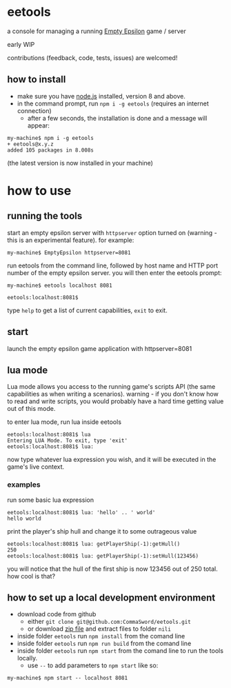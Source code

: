 # eetools
a console for managing a running [Empty Epsilon](http://daid.github.io/EmptyEpsilon/) game / server

early WIP

contributions (feedback, code, tests, issues) are welcomed!


## how to install 
 - make sure you have [node.js](https://nodejs.org/) installed, version 8 and above.
 - in the command prompt, run `npm i -g eetools` (requires an internet connection)
    - after a few seconds, the installation is done and a message will appear:
```commandline
my-machine$ npm i -g eetools
+ eetools@x.y.z
added 105 packages in 8.008s
```
(the latest version is now installed in your machine)


# how to use

## running the tools
start an empty epsilon server with `httpserver` option turned on (warning - this is an experimental feature). for example:
```commandline
my-machine$ EmptyEpsilon httpserver=8081
```

run eetools from the command line, followed by host name and HTTP port number of the empty epsilon server.
you will then enter the eetools prompt:
```commandline
my-machine$ eetools localhost 8081

eetools:localhost:8081$ 
```
type `help` to get a list of current capabilities, `exit` to exit.

## start
launch the empty epsilon game application with httpserver=8081

## lua mode
Lua mode allows you access to the running game's scripts API (the same capabilities as when writing a scenarios).
warning - if you don't know how to read and write scripts, you would probably have a hard time getting value out of this mode.

to enter lua mode, run lua inside eetools
```commandline
eetools:localhost:8081$ lua
Entering LUA Mode. To exit, type 'exit'
eetools:localhost:8081$ lua: 
```
now type whatever lua expression you wish, and it will be executed in the game's live context.
### examples
run some basic lua expression 
```commandline
eetools:localhost:8081$ lua: 'hello' .. ' world'
hello world
```
print the player's ship hull and change it to some outrageous value

```commandline
eetools:localhost:8081$ lua: getPlayerShip(-1):getHull()
250
eetools:localhost:8081$ lua: getPlayerShip(-1):setHull(123456)
```
you will notice that the hull of the first ship is now 123456 out of 250 total. how cool is that?

## how to set up a local development environment

 - download code from github
   - either `git clone git@github.com:CommaSword/eetools.git`
   - or download [zip file](https://github.com/CommaSword/eetools/archive/master.zip) and extract files to folder `nili`
 - inside folder `eetools` run `npm install` from the comand line
 - inside folder `eetools` run `npm run build` from the comand line
 - inside folder `eetools` run `npm start` from the comand line to run the tools locally. 
   - use `--` to add parameters to `npm start` like so: 
```commandline
my-machine$ npm start -- localhost 8081
```
